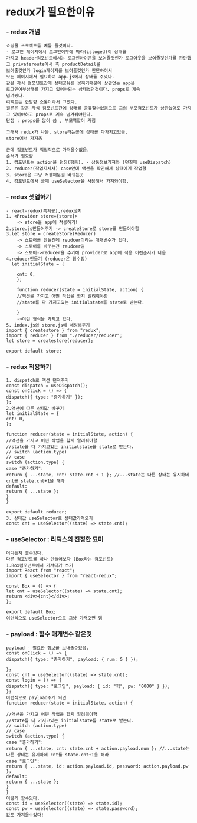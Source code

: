 # redux가 필요한이유

### - redux 개념

    쇼핑물 프로젝트를 예를 들것이다.
    - 로그인 페이지에서 로그인여부에 따라(isloged)이 상태를
    가지고 header컴포넌트에서는 로그인아이콘을 보여줄것인가 로그아웃을 보여줄것인가를 판단했고 privateroute에서 즉 productDetail을
    보여줄것인가 login페이지를 보여줄것인가 판단하여서
    모든 페이지에서 필요하여 app.js에서 상태를 주었다.
    같은 자식 컴포넌트간에 상태공유를 못하기때문에 상관없는 app은
    로그인여부상태를 가지고 있어야되는 상태였던것이다. props로 계속
    넘겨줬다.
    리액트는 한방향 소통이라서 그랬다.
    결론은 같은 자식 컴포넌트간에 상태를 공유할수없음으로 그의 부모컴포넌트가 상관없어도 가지고 있어야하고 props로 계속 넘겨줘야한다.
    단점 : props를 많이 씀 , 부모역할이 커짐

    그래서 redux가 나옴. store라는곳에 상태를 다가지고있음.
    store에서 가져옴

    근데 컴포넌트가 직접적으로 가져올수없음.
    순서가 필요함
    1. 컴포넌트는 action을 던짐(행동). - 상품정보가져와 (던질때 useDispatch)
    2. reducer(작업지시서) case안에 액션을 확인해서 상태에게 작업함
    3. store은 그냥 저장해둔걸 바뀌는곳
    4. 컴포넌트에서 쓸때 useSelector을 사용해서 가져와야함.

### - redux 셋업하기

    - react-redux(훅제공),redux설치
    1. <Provider store={store}>
        -> store을 app에 적용하기!
    2.store.js만들어주기 -> createStore로 store를 만들어야함
    3.let store = createStore(Reducer)
        -> 스토어를 만들건데 reudcer이라는 매개변수가 있다.
        -> 스토어를 바꾸는건 reudcer임
        -> 스토어->reducer을 추가해 provider로 app에 적용 이런순서가 나옴
    4.reducer만들기 (reducer은 함수임)
      let initialState = {

        cnt: 0,
        };

        function reducer(state = initialState, action) {
        //액션을 가지고 어떤 작업을 할지 알려줘야함
        //state를 다 가지고있는 initialstate를 state로 받는다.

        }
        ->이런 형식을 가지고 있다.
    5. index.js와 store.js에 세팅해주기
    import { createstore } from "redux";
    import { reducer } from "./reducer/reducer";
    let store = createstore(reducer);

    export default store;

### - redux 적용하기

    1. dispatch로 액션 던져주기
    const dispatch = useDispatch();
    const onClick = () => {
    dispatch({ type: "증가하기" });
    };
    2.액션에 따른 상태값 바꾸기
    let initialState = {
    cnt: 0,
    };

    function reducer(state = initialState, action) {
    //액션을 가지고 어떤 작업을 할지 알려줘야함
    //state를 다 가지고있는 initialstate를 state로 받는다.
    // switch (action.type)
    // case
    switch (action.type) {
    case "증가하기":
    return { ...state, cnt: state.cnt + 1 }; //...state는 다른 상태는 유지하데 cnt를 state.cnt+1을 해라
    default:
    return { ...state };
    }
    }

    export default reducer;
    3. 상태값 useSelector로 상태값가져오기
    const cnt = useSelector((state) => state.cnt);

### - useSelector : 리덕스의 진정한 묘미

    어디든지 쓸수있다.
    다른 컴포넌트를 하나 만들어보자 (Box라는 컴포넌트)
    1.Box컴포넌트에서 가져다가 쓰기
    import React from "react";
    import { useSelector } from "react-redux";

    const Box = () => {
    let cnt = useSelector((state) => state.cnt);
    return <div>{cnt}</div>;
    };

    export default Box;
    이런식으로 useSelector으로 그냥 가져오면 댐

### - payload : 함수 매개변수 같은것

    payload - 필요한 정보를 보내줄수있음.
    const onClick = () => {
    dispatch({ type: "증가하기", payload: { num: 5 } });

    };
    const cnt = useSelector((state) => state.cnt);
    const login = () => {
    dispatch({ type: "로그인", payload: { id: "혁", pw: "0000" } });
    };
    이런식으로 payload주게 되면
    function reducer(state = initialState, action) {

    //액션을 가지고 어떤 작업을 할지 알려줘야함
    //state를 다 가지고있는 initialstate를 state로 받는다.
    // switch (action.type)
    // case
    switch (action.type) {
    case "증가하기":
    return { ...state, cnt: state.cnt + action.payload.num }; //...state는 다른 상태는 유지하데 cnt를 state.cnt+1을 해라
    case "로그인":
    return { ...state, id: action.payload.id, password: action.payload.pw };
    default:
    return { ...state };
    }
    }
    이렇게 할수있다.
    const id = useSelector((state) => state.id);
    const pw = useSelector((state) => state.password);
    값도 가져올수있다!

